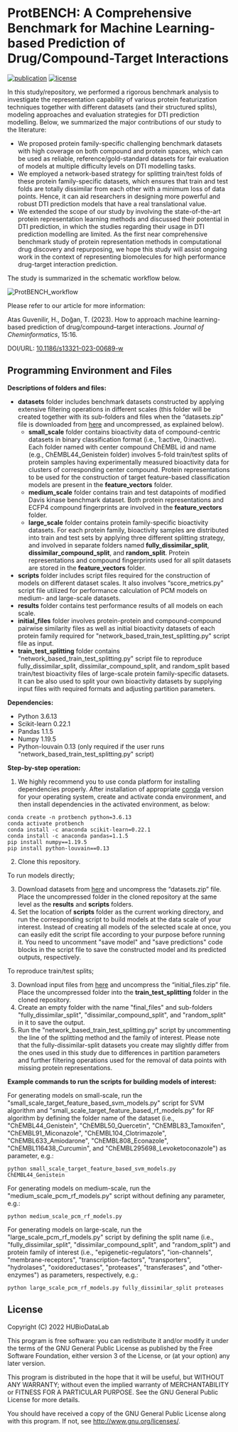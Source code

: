 # ProtBENCH: A Comprehensive Benchmark for Machine Learning-based Prediction of Drug/Compound-Target Interactions

<!-- omit in toc -->

[![publication](https://img.shields.io/badge/Article-%40Cheminformatics%20J-00b6cf.svg)](https://jcheminf.biomedcentral.com/articles/10.1186/s13321-023-00689-w) [![license](https://img.shields.io/badge/license-GPLv3-blue.svg)](http://www.gnu.org/licenses/)

In this study/repository, we performed a rigorous benchmark analysis to investigate the representation capability of various protein featurization techniques together with different datasets (and their structured splits), modeling approaches and evaluation strategies for DTI prediction modelling. Below, we summarized the major contributions of our study to the literature:
* We proposed protein family-specific challenging benchmark datasets with high coverage on both compound and protein spaces, which can be used as reliable, reference/gold-standard datasets for fair evaluation of models at multiple difficulty levels on DTI modelling tasks.
* We employed a network-based strategy for splitting train/test folds of these protein family-specific datasets, which ensures that train and test folds are totally dissimilar from each other with a minimum loss of data points. Hence, it can aid researchers in designing more powerful and robust DTI prediction models that have a real translational value.
* We extended the scope of our study by involving the state-of-the-art protein representation learning methods and discussed their potential in DTI prediction, in which the studies regarding their usage in DTI prediction modelling are limited.
As the first near comprehensive benchmark study of protein representation methods in computational drug discovery and repurposing, we hope this study will assist ongoing work in the context of representing biomolecules for high performance drug-target interaction prediction.

The study is summarized in the schematic workflow below.

![ProtBENCH_workflow](https://user-images.githubusercontent.com/13165170/167027598-d4b13b56-7266-4c22-897b-d847021fe462.png)

Please refer to our article for more information:

Atas Guvenilir, H., Doğan, T. (2023). How to approach machine learning-based prediction of drug/compound–target interactions. *Journal of Cheminformatics*, 15:16.

DOI/URL: [10.1186/s13321-023-00689-w](https://doi.org/10.1186/s13321-023-00689-w)

## Programming Environment and Files
**Descriptions of folders and files:**

*	**datasets** folder includes benchmark datasets constructed by applying extensive filtering operations in different scales (this folder will be created together with its sub-folders and files when the “datasets.zip” file is downloaded from [here](https://drive.google.com/file/d/1zVOyFIEOo33yeF3vFE8paz5pS5H5Z99N/view?usp=sharing) and uncompressed, as explained below).
    * **small_scale** folder contains bioactivity data of compound-centric datasets in binary classification format (i.e., 1:active, 0:inactive). Each folder named with center compound ChEMBL id and name (e.g., ChEMBL44_Genistein folder)  involves 5-fold train/test splits of protein samples having experimentally measured bioactivity data for clusters of corresponding center compound. Protein representations to be used for the construction of target feature-based classification models are present in the **feature_vectors** folder.
    * **medium_scale** folder contains train and test datapoints of modified Davis kinase benchmark dataset. Both protein representations and ECFP4 compound fingerprints are involved in the **feature_vectors** folder.
    * **large_scale** folder contains protein family-specific bioactivity datasets. For each protein family, bioactivity samples are distributed into train and test sets by applying three different splitting strategy, and involved in separate folders named **fully_dissimilar_split**, **dissimilar_compound_split**, and **random_split**. Protein representations and compound fingerprints used for all split datasets are stored in the **feature_vectors** folder.
*	**scripts** folder includes script files required for the construction of models on different dataset scales. It also involves “score_metrics.py” script file utilized for performance calculation of PCM models on medium- and large-scale datasets.
*	**results** folder contains test performance results of all models on each scale. 
*	**initial_files** folder involves protein-protein and compound-compound pairwise similarity files as well as initial bioactivity datasets of each protein family required for "network_based_train_test_splitting.py" script file as input.
*	**train_test_splitting** folder contains "network_based_train_test_splitting.py" script file to reproduce fully_dissimilar_split, dissimilar_compound_split, and random_split based train/test bioactivity files of large-scale protein family-specific datasets. It can be also used to split your own bioactivity datasets by supplying input files with required formats and adjusting partition parameters. 

**Dependencies:**

* Python 3.6.13
* Scikit-learn 0.22.1
* Pandas 1.1.5
* Numpy 1.19.5
* Python-louvain 0.13 (only required if the user runs "network_based_train_test_splitting.py" script)

**Step-by-step operation:**
1. We highly recommend you to use conda platform for installing dependencies properly. After installation of appropriate [conda](https://docs.conda.io/projects/conda/en/latest/user-guide/install/index.html) version for your operating system, create and activate conda environment, and then install dependencies in the activated environment, as below:
```
conda create -n protbench python=3.6.13
conda activate protbench
conda install -c anaconda scikit-learn=0.22.1
conda install -c anaconda pandas=1.1.5
pip install numpy==1.19.5
pip install python-louvain==0.13
```
2. Clone this repository.

To run models directly;

3. Download datasets from [here](https://drive.google.com/file/d/1zVOyFIEOo33yeF3vFE8paz5pS5H5Z99N/view?usp=sharing) and uncompress the “datasets.zip” file. Place the uncompressed folder in the cloned repository at the same level as the **results** and **scripts** folders. 
4. Set the location of **scripts** folder as the current working directory, and run the corresponding script to build models at the data scale of your interest. Instead of creating all models of the selected scale at once, you can easily edit the script file according to your purpose before running it. You need to uncomment "save model" and "save predictions" code blocks in the script file to save the constructed model and its predicted outputs, respectively.

To reproduce train/test splits;

3. Download input files from [here](https://drive.google.com/file/d/1d9ggqtmz9x0cBIdGAmR0URn2FpqX_zcH/view?usp=share_link) and uncompress the “initial_files.zip” file. Place the uncompressed folder into the **train_test_splitting** folder in the cloned repository.
4. Create an empty folder with the name "final_files" and sub-folders "fully_dissimilar_split", "dissimilar_compound_split", and "random_split" in it to save the output.
5. Run the "network_based_train_test_splitting.py" script by uncommenting the line of the splitting method and the family of interest. Please note that the fully-dissimilar-split datasets you create may slightly differ from the ones used in this study due to differences in partition parameters and further filtering operations used for the removal of data points with missing protein representations.

**Example commands to run the scripts for building models of interest:**
   
For generating models on small-scale, run the "small_scale_target_feature_based_svm_models.py" script for SVM algorithm and "small_scale_target_feature_based_rf_models.py" for RF algorithm by defining the folder name of the dataset (i.e., "ChEMBL44_Genistein", "ChEMBL50_Quercetin", "ChEMBL83_Tamoxifen", "ChEMBL91_Miconazole", "ChEMBL104_Clotrimazole", "ChEMBL633_Amiodarone", "ChEMBL808_Econazole", "ChEMBL116438_Curcumin", and "ChEMBL295698_Levoketoconazole") as parameter, e.g.:
   
```
python small_scale_target_feature_based_svm_models.py ChEMBL44_Genistein
```
   
For generating models on medium-scale, run the "medium_scale_pcm_rf_models.py" script without defining any parameter, e.g.:
   
```
python medium_scale_pcm_rf_models.py
```
   
For generating models on large-scale, run the "large_scale_pcm_rf_models.py" script by defining the split name (i.e., "fully_dissimilar_split", "dissimilar_compound_split", and "random_split") and protein family of interest (i.e., "epigenetic-regulators", "ion-channels", "membrane-receptors", "transcription-factors", "transporters", "hydrolases", "oxidoreductases", "proteases", "transferases", and "other-enzymes") as parameters, respectively, e.g.:
   
```
python large_scale_pcm_rf_models.py fully_dissimilar_split proteases
```
   
## License

Copyright (C) 2022 HUBioDataLab

This program is free software: you can redistribute it and/or modify it under the terms of the GNU General Public License as published by the Free Software Foundation, either version 3 of the License, or (at your option) any later version.

This program is distributed in the hope that it will be useful, but WITHOUT ANY WARRANTY; without even the implied warranty of MERCHANTABILITY or FITNESS FOR A PARTICULAR PURPOSE. See the GNU General Public License for more details.

You should have received a copy of the GNU General Public License along with this program. If not, see http://www.gnu.org/licenses/.


